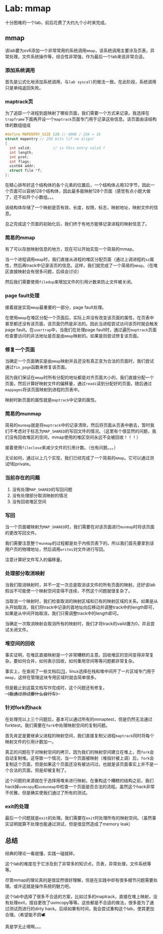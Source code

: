 # Lab: mmap
十分困难的一个lab，前后花费了大约九个小时来完成。

## mmap

该lab要为xv6添加一个非常常用的系统调用`mmap`，该系统调用主要涉及页表，异常处理，文件系统操作等，综合性非常强，作为最后一个lab来说非常合适。

### 添加系统调用

首先是公式化地添加系统调用，与`lab syscall`的做法一致。在此阶段，系统调用只是单纯返回失败。

### maptrack页

为了追踪一个进程到底映射了哪些页面，我们需要一个方式来记录。我选择在`trapframe`下面再开设一个`maptrack`页面专门用于记录这些信息。该页面由该结构体的数组组成
    
```c
#define MAPENTRY_SIZE 128 // 4096 / 256 = 16
struct mapentry // 256 bits (if no align)
{
  int valid;          // is this entry valid ?
  int length;
  int prot;
  int flags;
  uint64 addr;
  struct file *f;
};
```
在精心排布好这个结构体的各个元素的位置后，一个结构体占用32字节，因此一个页面可以容纳128个结构体，因此最多能映射128个页面（感觉有点小题大做了，还不如开个小数组。。。

该结构体存储了一个映射是否有效，长度，权限，标志，映射地址，映射文件的信息。

总之完成这个页面的初始化后，我们终于有地方能够记录进程的映射信息了。

### 简易的mmap

有了可以存放映射信息的地方，现在可以开始实现一个简易的mmap。

当一个进程调用`mmap`时，我们直接从进程的堆区分配页面（通过上调进程的`sz`属性，然后再track中记录该页的信息。这样，我们就完成了一个简易的`mmap`。（在堆区直接映射会有很多问题，后续会讨论）

然后我们需要使用`filedup`来增加文件的引用计数来防止文件被关闭。

### page fault处理

接着就是实现`mmap`最重要的一部分，page fault处理。

在使用`mmap`在堆区分配一个页面后，实际上并没有改变该页面的属性，在页表中甚至都还没有该页面，该页面仍然是非法的。因此当进程尝试访问该页时就会触发page fault。在`usertrap`中，当我们在处理page fault时，通过遍历`maptrack`页面检查要访问的非法地址是否是由`mmap`映射的。如果是则尝试修复该页面。

### 修复一个页面

当确定一个页面确实是由`mmap`映射并且还没有真正变为合法的页面时，我们尝试通过`fix_page`函数来修复该页面。

因为我们保证在`mmap`时所有分配的地址都是对齐页面大小的，我们直接分配一个页面，然后计算好映射文件的偏移量，通过`readi`读到分配好的页面，随后通过`mappages`将该页面映射到进程的页表中。

映射时新页面的属性就是`maptrack`中记录的属性。

### 简易的munmap

简易的`munmap`就是将`maptrack`中的记录清除，然后将页面从页表中删去，暂时我们不考虑对于标志为`MAP_SHARED`的写回文件的情况。（这里有个很显然的问题，我们没有回收堆区的空间，mmap使用的堆区空间永远不会被回收！！！）

接着使用`fileclose`来减少文件的引用计数。（也有问题。。。）

无论如何，通过以上几个实现，我们已经完成了一个简易的`mmap`。它可以通过测试f和private。

### 当前存在的问题

1. 没有处理`MAP_SHARED`的写回问题
2. 没有处理部分取消映射的情况
3. 没有回收堆区空间

### 写回

当一个页面被映射为`MAP_SHARED`时，我们需要在对该页面进行`munmap`时将该页面的更改写回文件。

我们需要注意整个`munmap`的过程都是处于内核页表下的。所以我们首先要拿到该用户页的物理地址，然后调用`writei`对文件进行写回。

注意计算好文件写入的偏移量。

### 处理部分取消映射

当我们取消映射时，并不一定一次总是取消该文件的所有页面的映射。还好该lab假设不可能使一个映射空间变得不连续，不然这个问题就很复杂了。

当取消一个映射时，我们检查取消的映射区域和已有的映射区域的关系。如果是从头开始取消，我们将track中记录的首地址向后移动并调整track中的length即可，如果是从中间开始取消，我们只需调整track中的length即可。

当确定一次取消映射会取消所有的映射时，我们才将track的vaild置为0，并且尝试关闭文件。

### 堆空间的回收

事实证明，在堆区直接映射是一个非常糟糕的主意。回收堆区的空间变得非常复杂。要如何合并，如何表示回收，如何重用空间等等问题都非常复杂。

事实上，在查阅了一些文档后[[1]](https://learnlinuxconcepts.blogspot.com/2014/03/memory-layout-of-userspace-c-program.html)，linux选择在栈和堆中间开了一片区域专门用于`mmap`，这样在管理这块专用区域时就会简单很多。

但是截止到这篇文档写作完成时，这个问题还有修复。~~（能通过测试要什么自行车）~~

### 针对fork的hack

在处理完以上三个问题后，基本可以通过所有的mmaptest，但是仍然无法通过forktest。我们需要在`fork`中处理映射空间的复制问题。

首先肯定是要继承父进程的映射空间，我们直接复制父进程`maptrack`同时将每个映射文件的引用计数加一。

真正的问题在于对映射空间的拷贝，因为我们的映射空间建立在堆上，而`fork`会自动复制堆。这导致一个情况，当一个页面被映射（堆指针被上调）后，`fork`会复制这个页面，但是如果这个页面还没有被访问过。也就是该页面事实上并不是一个合法的页面，但是却被复制了。

这个问题的来源就在于选择用堆来进行映射。在重构这个糟糕的结构之前，我们hack掉`uvmcopy`和`uvmunmap`中检查一个页面是否合法的流程。虽然这个hack非常不优雅，但是确实使我们通过了所有的测试。

### exit的处理

最后一个问题就是`exit`的处理。我们需要在`exit`时处理所有的映射空间。（虽然事实证明就算不处理也能通过测试，但是很显然造成了memory leak）

## 总结

经典的理论一看就懂，实践一碰就碎。

这个lab的难度在于它涉及到了非常多的知识点，页表，异常处理，文件系统等等。

尽管mmap的理论真的是很显然很好理解，但是在实践中却有很多细节问题需要处理。或许这就是操作系统的魅力吧。

这个lab中选择了很多不合适的方案，比如过多的maptrack，直接在堆上映射，没有处理exit，擅自更改了uvmcopy等等。这些都是不合适的做法，很多是为了通过测试而进行的dirty hack。后续如果有时间，我会尝试重构这个lab，使其更加合理。（希望能不鸽🕊

真是学无止境啊。。。
